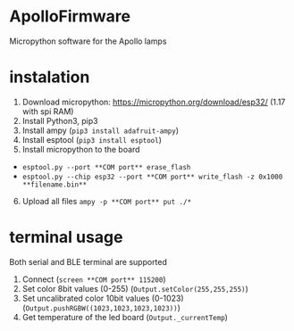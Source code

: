# ApolloFirmware
Micropython software for the Apollo lamps


# instalation

1. Download micropython: https://micropython.org/download/esp32/ (1.17 with spi RAM)
1. Install Python3, pip3
1. Install ampy (```pip3 install adafruit-ampy```)
1. Install esptool (```pip3 install esptool```)
1. Install micropython to the board
  * ```esptool.py --port **COM port** erase_flash```
  * ```esptool.py --chip esp32 --port **COM port** write_flash -z 0x1000 **filename.bin**```
6. Upload all files ```ampy -p **COM port** put ./*```


# terminal usage
Both serial and BLE terminal are supported
1. Connect (```screen **COM port** 115200```)
2. Set color 8bit values (0-255) (```Output.setColor(255,255,255)```)
3. Set uncalibrated color 10bit values (0-1023)  (```Output.pushRGBW((1023,1023,1023,1023))```)
4. Get temperature of the led board (```Output._currentTemp```)
